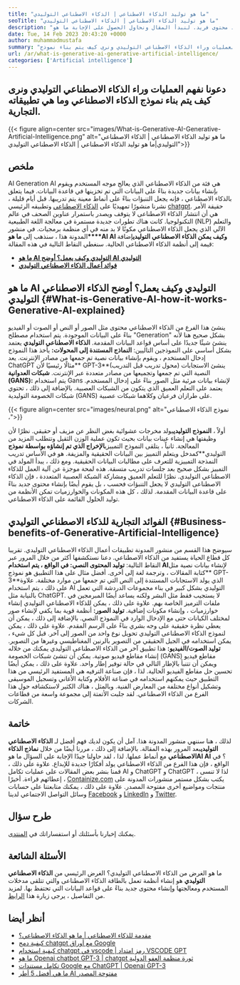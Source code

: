 ```yaml
---
title: "ما هو توليد الذكاء الاصطناعي | الذكاء الاصطناعي التوليدي" 
seoTitle: "ما هو توليد الذكاء الاصطناعي | الذكاء الاصطناعي التوليدي" 
description: "استكشف هذه الفئة من الذكاء الاصطناعي الذي يولد محتوى فريد. لنبدأ المقال ونحاول الحصول على الإجابة ما هو AI التوليدي؟" 
date: Tue, 14 Feb 2023 20:43:20 +0000
author: muhammadmustafa
summary: "دعونا نفهم العمليات وراء الذكاء الاصطناعي التوليدي ونرى كيف يتم بناء نموذج AI التوليدي وما هي تطبيقاته التجارية." 
url: /ar/what-is-generative-ai-generative-artificial-intelligence/
categories: ['Artificial intelligence']
---
```


## دعونا نفهم العمليات وراء الذكاء الاصطناعي التوليدي ونرى كيف يتم بناء نموذج الذكاء الاصطناعي وما هي تطبيقاته التجارية.

{{< figure align=center src="images/What-is-Generative-AI-Generative-Artificial-Intelligence.png" alt="ما هو توليد الذكاء الاصطناعي | الذكاء الاصطناعي التوليدي|ما هو توليد الذكاء الاصطناعي | الذكاء الاصطناعي التوليدي">}}


## ملخص
AI Generation AI هي فئة من الذكاء الاصطناعي الذي يعالج موجه المستخدم ويقوم بإنشاء بيانات جديدة بناءً على البيانات التي تم تخزينها في قاعدة البيانات. فيما يتعلق بالذكاء الاصطناعي ، فإنه يجعل التنبؤات بناءً على أنماط معينة يتم تدريبها. قبل أيام قليلة ، نشرنا منشورًا تمهيديًا على [الذكاء الاصطناعي][1] وتطبيقه الرئيسي [chatgpt][2]. حقيقة الأمر هي أن انتشار الذكاء الاصطناعى لا يتوقف ويصدر باستمرار عناوين الصحف في عالم التكنولوجيا. كانت هناك تطورات جديدة مستمرة في معالجة اللغة الطبيعية (NLP) والتعلم الآلي الذي يجعل الذكاء الاصطناعي مكونًا لا بد منه في أي منظمة برمجيات. في منشور المدونة هذا ، سنذهب إلى **ما هو****AI AI **وكيف يمكن** الذكاء الاصطناعي التوليدي**إضافة قيمة إلى أنظمة الذكاء الاصطناعى الحالية.
سنغطي النقاط التالية في هذه المقالة:
* [ **ما هو AI التوليدي وكيف يعمل؟ أوضح AI التوليدي** ][3]
* [ **فوائد أعمال الذكاء الاصطناعي التوليدي** ][4]

## ما هو AI التوليدي وكيف يعمل؟ أوضح الذكاء الاصطناعي التوليدي {#What-is-Generative-AI-how-it-works-Generative-AI-explained}

ينشئ هذا الفرع من الذكاء الاصطناعي محتوى مثل الصور أو النص أو الصوت أو الفيديو بناءً على البيانات الموجودة. يتم استخدام مصطلح "Generation" بشكل صحيح هنا لأنه ينشئ شيئًا جديدًا على أساس قواعد البيانات المقدمة.
**الذكاء الاصطناعي التوليدي** يعتمد بشكل أساسي على النموذجين التاليين:
**النماذج المستندة إلى المحولات:** يأخذ هذا النموذج إدخال المستخدم ، ويقوم بإنشاء بيانات نصية تم جمعها من مصادر الإنترنت. يعد ChatGPT مثالًا رئيسيًا لأن** GPT-3**(محول تدريب قبل التدريب) ينشئ الاستجابات النصية التي تم جمعها وتجميعها من مصادر متعددة عبر الإنترنت.
**شبكات العدوانية (GANS):**  يتم استخدام Gans لإنشاء بيانات مرئية مثل الصور بناءً على إدخال المستخدم. يعتمد على التعلم العميق الذي يتكون من الشبكات العصبية. بالإضافة إلى ذلك ، تحتوي شبكات الخصومة التوليدية (GANS) على طرازان فرعيان وكلاهما شبكات عصبية.

{{< figure align=center src="images/neural.png" alt="نموذج الذكاء الاصطناعي ،">}}

أولاً ، **النموذج التوليدي**يولد مخرجات عشوائية بغض النظر عن مزيف أو حقيقي. نظرًا لأن وظيفتها هي إنشاء عينات بيانات بحيث تكون عملية الوزن الثقيل وتتطلب المزيد من المعالجة. ثانياً ، يتلقى النموذج التمييزي**الإخراج الذي تم إنشاؤه بواسطة نموذج** التوليدي**كمدخل ويتعلم التمييز بين البيانات الحقيقية والمزيفة. هو في الأساس تدريب النمذجة التمييزية للتعرف على مطالبات البيانات الحقيقية. ومع ذلك ، يبدأ المولد في التمييز بشكل صحيح بعد جلسات تدريب متسقة.
هذه لمحة موجزة عن آلية العمل للذكاء الاصطناعي التوليدي. نظرًا للتعلم العميق ومشاركة الشبكة العصبية المتعددة ، فإن الذكاء الاصطناعى التوليدي لا يجعل التنبؤات فحسب ، بل يقوم أيضًا بإنشاء محتوى جديد بناءً على قاعدة البيانات المقدمة. لذلك ، كل هذه المكونات والخوارزميات تمكن الأنظمة من توليد الحلول القائمة على الذكاء الاصطناعي.

## الفوائد التجارية للذكاء الاصطناعي التوليدي {#Business-benefits-of-Generative-Artificial-Intelligence}

سيوضح هذا القسم من منشور المدونة تطبيقات أعمال الذكاء الاصطناعي التوليدي. تقريبا كل قطاع الحياة يستفيد من الذكاء الاصطناعي. دعنا نستكشفها أكثر من خلال المرور عبر النقاط التالية:
**توليد المحتوى النصي: **في الواقع ،** يتم استخدام AI**لإنشاء بيانات نصية مثل كتابة المقالات ، وترجمة لغة إلى أخرى. أفضل مثال على هذا التطبيق هو نموذج** GPT-3**الذي يولد الاستجابات المستندة إلى النص التي تم جمعها من موارد مختلفة. علاوة على ذلك ، يتم استخدام AI التوليدي بشكل كبير في بناء مجموعات الدردشة التي تعمل بالنيابة مثل ChatGPT. لا يستجيب فقط مثل البشر ولكنه يساعد أيضًا المبرمجين في ملفات الترميز الخاصة بهم. علاوة على ذلك ، يمكن للذكاء الاصطناعي التوليدي إنشاء خوارزميات ، وإنشاء مكونات إضافية.
**توليد الصور:**  أنظمة قوية بما يكفي لإنشاء صور لمختلف الكيانات حتى مع الإدخال الوارد في النموذج النصي. بالإضافة إلى ذلك ، يمكن أن يعطي نظرة حقيقية على وجه بشري بناءً على الرسم المقدم. علاوة على ذلك ، يمكن لنموذج الذكاء الاصطناعى التوليدي تحويل نوع واحد من الصور إلى آخر. قبل كل شيء ، يمكن استخدامه في الجيل الحقيقي من التصوير بالرنين المغناطيسي وغيرها من التصوير.
**توليد الصوت/الفيديو:**  هذا تطبيق آخر من الذكاء الاصطناعى التوليدي يمكنك من خلاله إنشاء مقاطع فيديو صوتية. يمكن أن تنشئ شبكات الخصومة (GANS) مقاطع فيديو ويمكن أن تتنبأ بالإطار التالي في حالة توفير إطار واحد. علاوة على ذلك ، يمكن أيضًا تحسين حل مقاطع الفيديو الحالية. لذا ، فإن صناعة الترفيه هي المستفيد الرئيسي من هذا التطبيق حيث يمكنهم استخدامه في صناعة الأفلام وكتابة الأغاني وتسجيل الموسيقى وتشكيل أنواع مختلفة من المعارض الفنية.
وبالمثل ، هناك الكثير لاستكشافه حول هذا الفرع من الذكاء الاصطناعي. لقد جلبت الأتمتة إلى مجموعة واسعة من قطاعات الشركات.

## خاتمة
لذلك ، هنا سننهي منشور المدونة هذا. آمل أن يكون لديك فهم أفضل لـ **الذكاء الاصطناعي التوليدي**بعد المرور بهذه المقالة. بالإضافة إلى ذلك ، مررنا أيضًا من خلال **نماذج الذكاء الاصطناعي** مع أنماط عملها. لذا ، لقد حاولنا جيدًا الإجابة على السؤال ما هو**AI AI** ؟ في الواقع ، فإن هذا الفرع من الذكاء الاصطناعي يولد أفكارًا جديدة للإبداع. علاوة على ذلك ، قمنا بنشر بعض المقالات على عمليات تكامل AI و ChatGPT و ChatGPT ، لذا لا تنسى إعطائهم قراءة.
أخيرًا ، [Containize.com][5] يكتب بشكل مستمر منشورات المدونة على منتجات ومواضيع أخرى مفتوحة المصدر. علاوة على ذلك ، يمكنك متابعتنا على حسابات وسائل التواصل الاجتماعي لدينا [Facebook][6] و [LinkedIn][7] و [Twitter][8].

## طرح سؤال
يمكنك إخبارنا بأسئلتك أو استفساراتك في [المنتدى][9].

## الأسئلة الشائعة
ما هو الغرض من الذكاء الاصطناعي التوليدي؟
الغرض الرئيسي من **الذكاء الاصطناعي التوليدي** هو إنشاء أنظمة تعمل بالطاقة الذكاء الاصطناعى والتي تتلقى مدخلات المستخدم ومعالجتها وإنشاء محتوى جديد بناءً على قواعد البيانات التي تحتفظ بها. لمزيد من التفاصيل ، يرجى زيارة هذا [الرابط][3].

## أنظر أيضا
  * [مقدمة للذكاء الاصطناعي | ما هو الذكاء الاصطناعي؟][1]
  * [كيفية دمج chatgpt مع أوراق Google][10]
  * [كيفية استخدام chatgpt في vscode | رمز امتداد VSCODE GPT][11]
  * [ما هو Openai chatbot GPT-3 | chatgpt ثورة منظمة العفو الدولية][2]
  * [تكامل مستندات Google مع ChatGPT | Openai GPT-3][12]
  * [ما هي أفضل 5 أطر AI مفتوحة المصدر][13]



[1]: https://blog.containerize.com/artificial-intelligence/an-introduction-to-artificial-intelligence-what-is-ai/
[2]: https://blog.containerize.com/artificial-intelligence/what-is-openai-chatbot-gpt-3-chatgpt-an-ai-revolution/
[3]: #What-is-Generative-AI-how-it-works-Generative-AI-explained
[4]: #Business-benefits-of-Generative-Artificial-Intelligence
[5]: https://www.containerize.com/
[6]: https://web.facebook.com/containerize
[7]: https://www.linkedin.com/company/containerize/
[8]: https://twitter.com/containerize_co
[9]: https://forum.containerize.com/
[10]: https://blog.containerize.com/artificial-intelligence/integrate-chatgpt-with-google-sheets/
[11]: https://blog.containerize.com/artificial-intelligence/how-to-use-chatgpt-in-vscode-the-vscode-extension-codegpt/
[12]: https://blog.containerize.com/artificial-intelligence/google-docs-integration-with-chatgpt/
[13]: https://blog.containerize.com/artificial-intelligence/top-5-open-source-ai-frameworks/
